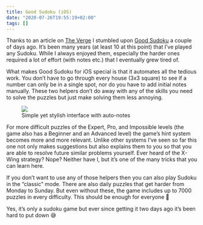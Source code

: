 ```yaml
---
title: Good Sudoku (iOS)
date: "2020-07-26T19:55:19+02:00"
tags: []
---
```


Thanks to an article on [The Verge](https://www.theverge.com/21334116/good-sudoku-iphone-ipad-app-game-zach-gage) I stumbled upon [Good Sudoku](https://apps.apple.com/at/app/good-sudoku-by-zach-gage/id1489118195?l=en) a couple of days ago. It’s been many years (at least 10 at this point) that I’ve played any Sudoku. While I always enjoyed them, especially the harder ones required a lot of effort (with notes etc.) that I eventually grew tired of.

What makes Good Sudoku for iOS special is that it automates all the tedious work. You don’t have to go through every house (3x3 square) to see if a number can only be in a single spot, nor do you have to add initial notes manually. These two helpers don’t do away with any of the skills you need to solve the puzzles but just make solving them less annoying.

<figure><img src="/media/2020/7D575435-2DF7-47F1-ABB3-44C8BC51C2B3.jpeg"><figcaption>Simple yet stylish interface with auto-notes</figcaption></figure>

For more difficult puzzles of the Expert, Pro, and Impossible levels (the game also has a Beginner and an Advanced level) the game’s hint system becomes more and more relevant. Unlike other systems I’ve seen so far this one not only makes suggestions but also explains them to you so that you are able to resolve future similar problems yourself. Ever heard of the X-Wing strategy? Nope? Neither have I, but it’s one of the many tricks that you can learn here.

If you don’t want to use any of those helpers then you can also play Sudoku in the “classic” mode. There are also daily puzzles that get harder from Monday to Sunday. But even without these, the game includes up to 7000 puzzles in every difficulty. This should be enough for everyone 🙂

Yes, it’s only a sudoku game but ever since getting it two days ago it’s been hard to put down 😅